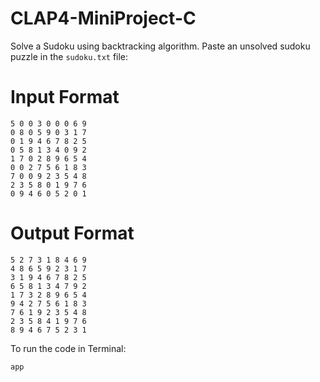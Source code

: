 # CLAP4-MiniProject-C
Solve a Sudoku using backtracking algorithm.
Paste an unsolved sudoku puzzle in the ```sudoku.txt``` file:

# Input Format
```
5 0 0 3 0 0 0 6 9 
0 8 0 5 9 0 3 1 7 
0 1 9 4 6 7 8 2 5 
0 5 8 1 3 4 0 9 2 
1 7 0 2 8 9 6 5 4 
0 0 2 7 5 6 1 8 3 
7 0 0 9 2 3 5 4 8 
2 3 5 8 0 1 9 7 6 
0 9 4 6 0 5 2 0 1
```
# Output Format
```
5 2 7 3 1 8 4 6 9
4 8 6 5 9 2 3 1 7
3 1 9 4 6 7 8 2 5
6 5 8 1 3 4 7 9 2
1 7 3 2 8 9 6 5 4
9 4 2 7 5 6 1 8 3
7 6 1 9 2 3 5 4 8
2 3 5 8 4 1 9 7 6
8 9 4 6 7 5 2 3 1
```
To run the code in Terminal: 
```cd C:/path_to_dir/
app
```
